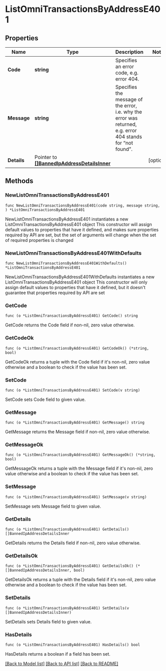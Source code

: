 # ListOmniTransactionsByAddressE401

## Properties

Name | Type | Description | Notes
------------ | ------------- | ------------- | -------------
**Code** | **string** | Specifies an error code, e.g. error 404. | 
**Message** | **string** | Specifies the message of the error, i.e. why the error was returned, e.g. error 404 stands for “not found”. | 
**Details** | Pointer to [**[]BannedIpAddressDetailsInner**](BannedIpAddressDetailsInner.md) |  | [optional] 

## Methods

### NewListOmniTransactionsByAddressE401

`func NewListOmniTransactionsByAddressE401(code string, message string, ) *ListOmniTransactionsByAddressE401`

NewListOmniTransactionsByAddressE401 instantiates a new ListOmniTransactionsByAddressE401 object
This constructor will assign default values to properties that have it defined,
and makes sure properties required by API are set, but the set of arguments
will change when the set of required properties is changed

### NewListOmniTransactionsByAddressE401WithDefaults

`func NewListOmniTransactionsByAddressE401WithDefaults() *ListOmniTransactionsByAddressE401`

NewListOmniTransactionsByAddressE401WithDefaults instantiates a new ListOmniTransactionsByAddressE401 object
This constructor will only assign default values to properties that have it defined,
but it doesn't guarantee that properties required by API are set

### GetCode

`func (o *ListOmniTransactionsByAddressE401) GetCode() string`

GetCode returns the Code field if non-nil, zero value otherwise.

### GetCodeOk

`func (o *ListOmniTransactionsByAddressE401) GetCodeOk() (*string, bool)`

GetCodeOk returns a tuple with the Code field if it's non-nil, zero value otherwise
and a boolean to check if the value has been set.

### SetCode

`func (o *ListOmniTransactionsByAddressE401) SetCode(v string)`

SetCode sets Code field to given value.


### GetMessage

`func (o *ListOmniTransactionsByAddressE401) GetMessage() string`

GetMessage returns the Message field if non-nil, zero value otherwise.

### GetMessageOk

`func (o *ListOmniTransactionsByAddressE401) GetMessageOk() (*string, bool)`

GetMessageOk returns a tuple with the Message field if it's non-nil, zero value otherwise
and a boolean to check if the value has been set.

### SetMessage

`func (o *ListOmniTransactionsByAddressE401) SetMessage(v string)`

SetMessage sets Message field to given value.


### GetDetails

`func (o *ListOmniTransactionsByAddressE401) GetDetails() []BannedIpAddressDetailsInner`

GetDetails returns the Details field if non-nil, zero value otherwise.

### GetDetailsOk

`func (o *ListOmniTransactionsByAddressE401) GetDetailsOk() (*[]BannedIpAddressDetailsInner, bool)`

GetDetailsOk returns a tuple with the Details field if it's non-nil, zero value otherwise
and a boolean to check if the value has been set.

### SetDetails

`func (o *ListOmniTransactionsByAddressE401) SetDetails(v []BannedIpAddressDetailsInner)`

SetDetails sets Details field to given value.

### HasDetails

`func (o *ListOmniTransactionsByAddressE401) HasDetails() bool`

HasDetails returns a boolean if a field has been set.


[[Back to Model list]](../README.md#documentation-for-models) [[Back to API list]](../README.md#documentation-for-api-endpoints) [[Back to README]](../README.md)


